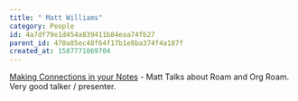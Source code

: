 ```yaml
---
title: " Matt Williams"
category: People
id: 4a7df79e1d454a839411b84eaa74fb27
parent_id: 470a85ec48f64f17b1e8ba374f4a187f
created_at: 1587771069704
---
```


[Making Connections in your Notes](https://www.youtube.com/watch?v=Lg61ocfxk3c) - Matt Talks about Roam and Org Roam. Very good talker / presenter.
    